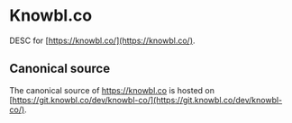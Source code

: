 # Knowbl.co

DESC for [https://knowbl.co/](https://knowbl.co/).

## Canonical source

The canonical source of https://knowbl.co is hosted on [https://git.knowbl.co/dev/knowbl-co/](https://git.knowbl.co/dev/knowbl-co/).